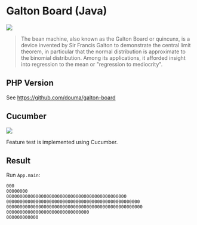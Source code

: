 # Galton Board (Java)

![](https://images.weserv.nl?url=mathworld.wolfram.com/images/eps-gif/GaltonBoard_1000.gif)

> The bean machine, also known as the Galton Board or quincunx, is a device invented
by Sir Francis Galton to demonstrate the central limit theorem, in particular that the normal
distribution is approximate to the binomial distribution. Among its applications, it afforded
insight into regression to the mean or "regression to mediocrity".

## PHP Version

See https://github.com/douma/galton-board

## Cucumber

![](https://images.weserv.nl?url=cdn-images-1.medium.com/max/1200/1*oPCrD81z6KzgA20OhiTIQg.png?w=150)

Feature test is implemented using Cucumber.

## Result

Run `App.main`:

```
000
00000000
000000000000000000000000000000000000000000000
00000000000000000000000000000000000000000000000000
000000000000000000000000000000000000000000000000000
0000000000000000000000000000000
000000000000
```
